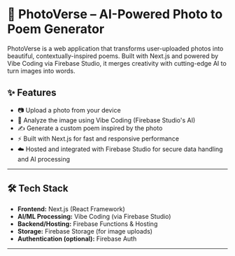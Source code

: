 # 📸 PhotoVerse – AI-Powered Photo to Poem Generator

PhotoVerse is a web application that transforms user-uploaded photos into beautiful, contextually-inspired poems. Built with Next.js and powered by Vibe Coding via Firebase Studio, it merges creativity with cutting-edge AI to turn images into words.

## ✨ Features

- 📷 Upload a photo from your device
- 🧠 Analyze the image using Vibe Coding (Firebase Studio's AI)
- ✍️ Generate a custom poem inspired by the photo
- ⚡ Built with Next.js for fast and responsive performance
- ☁️ Hosted and integrated with Firebase Studio for secure data handling and AI processing


---

## 🛠️ Tech Stack

- **Frontend:** Next.js (React Framework)
- **AI/ML Processing:** Vibe Coding (via Firebase Studio)
- **Backend/Hosting:** Firebase Functions & Hosting
- **Storage:** Firebase Storage (for image uploads)
- **Authentication (optional):** Firebase Auth

---

